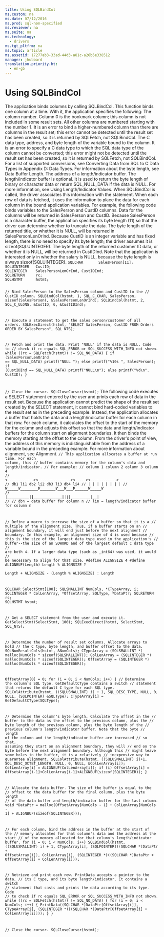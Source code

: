 ```yaml
---
title: Using SQLBindCol
ms.custom: na
ms.date: 07/12/2016
ms.prod: sql-non-specified
ms.reviewer: na
ms.suite: na
ms.technology: 
  - drivers
ms.tgt_pltfrm: na
ms.topic: article
ms.assetid: 17277ab3-33ad-44d3-a81c-a26b5e338512
manager: jhubbard
translation.priority.ht: 
  - en-gb
---
```

# Using SQLBindCol
<?xml version="1.0" encoding="utf-8"?>
<developerConceptualDocument xmlns="http://ddue.schemas.microsoft.com/authoring/2003/5" xmlns:xlink="http://www.w3.org/1999/xlink" xmlns:xsi="http://www.w3.org/2001/XMLSchema-instance" xsi:schemaLocation="http://ddue.schemas.microsoft.com/authoring/2003/5 http://dduestorage.blob.core.windows.net/ddueschema/developer.xsd">
  <introduction>
    <para>The application binds columns by calling <legacyBold>SQLBindCol</legacyBold>. This function binds one column at a time. With it, the application specifies the following:  </para>
    <list class="bullet">
      <listItem>
        <para>The column number. Column 0 is the bookmark column; this column is not included in some result sets. All other columns are numbered starting with the number 1. It is an error to bind a higher-numbered column than there are columns in the result set; this error cannot be detected until the result set has been created, so it is returned by <legacyBold>SQLFetch</legacyBold>, not <legacyBold>SQLBindCol</legacyBold>.</para>
      </listItem>
      <listItem>
        <para>The C data type, address, and byte length of the variable bound to the column. It is an error to specify a C data type to which the SQL data type of the column cannot be converted; this error might not be detected until the result set has been created, so it is returned by <legacyBold>SQLFetch</legacyBold>, not <legacyBold>SQLBindCol</legacyBold>. For a list of supported conversions, see <legacyLink xlink:href="029727f6-d3f0-499a-911c-bcaf9714e43b">Converting Data from SQL to C Data Types</legacyLink> in Appendix D: Data Types. For information about the byte length, see <legacyLink xlink:href="7288d143-f9e5-4f90-9b31-2549df79c109">Data Buffer Length</legacyLink>.</para>
      </listItem>
      <listItem>
        <para>The address of a length/indicator buffer. The length/indicator buffer is optional. It is used to return the byte length of binary or character data or return SQL_NULL_DATA if the data is NULL. For more information, see <legacyLink xlink:href="849792f1-cb1e-4bc2-b568-c0aff0b66199">Using Length/Indicator Values</legacyLink>.</para>
      </listItem>
    </list>
    <para>When <legacyBold>SQLBindCol</legacyBold> is called, the driver associates this information with the statement. When each row of data is fetched, it uses the information to place the data for each column in the bound application variables.</para>
    <para>For example, the following code binds variables to the SalesPerson and CustID columns. Data for the columns will be returned in <legacyItalic>SalesPerson</legacyItalic> and <legacyItalic>CustID</legacyItalic>. Because <legacyItalic>SalesPerson</legacyItalic> is a character buffer, the application specifies its byte length (11) so that the driver can determine whether to truncate the data. The byte length of the returned title, or whether it is NULL, will be returned in <legacyItalic>SalesPersonLenOrInd</legacyItalic>.</para>
    <para>Because <legacyItalic>CustID</legacyItalic> is an integer variable and has fixed length, there is no need to specify its byte length; the driver assumes it is <legacyBold>sizeof(</legacyBold>SQLUINTEGER<legacyBold>)</legacyBold>. The byte length of the returned customer ID data, or whether it is NULL, will be returned in <legacyItalic>CustIDInd</legacyItalic>. Note that the application is interested only in whether the salary is NULL, because the byte length is always <legacyBold>sizeof(</legacyBold>SQLUINTEGER<legacyBold>)</legacyBold>.</para>
    <code>SQLCHAR       SalesPerson[11];
SQLUINTEGER   CustID;
SQLINTEGER    SalesPersonLenOrInd, CustIDInd;
SQLRETURN     rc;
SQLHSTMT      hstmt;

// Bind SalesPerson to the SalesPerson column and CustID to the 
// CustID column.
SQLBindCol(hstmt, 1, SQL_C_CHAR, SalesPerson, sizeof(SalesPerson),
            &amp;SalesPersonLenOrInd);
SQLBindCol(hstmt, 2, SQL_C_ULONG, &amp;CustID, 0, &amp;CustIDInd);

// Execute a statement to get the sales person/customer of all orders.
SQLExecDirect(hstmt, "SELECT SalesPerson, CustID FROM Orders ORDER BY SalesPerson",
               SQL_NTS);

// Fetch and print the data. Print "NULL" if the data is NULL. Code to 
// check if rc equals SQL_ERROR or SQL_SUCCESS_WITH_INFO not shown.
while ((rc = SQLFetch(hstmt)) != SQL_NO_DATA) {
   if (SalesPersonLenOrInd == SQL_NULL_DATA) 
            printf("NULL                     ");
   else 
            printf("%10s   ", SalesPerson);
   if (CustIDInd == SQL_NULL_DATA) 
         printf("NULL\n");
   else 
            printf("%d\n", CustID);
}

// Close the cursor.
SQLCloseCursor(hstmt);</code>
    <para>The following code executes a <legacyBold>SELECT</legacyBold> statement entered by the user and prints each row of data in the result set. Because the application cannot predict the shape of the result set created by the <legacyBold>SELECT</legacyBold> statement, it cannot bind hard-coded variables to the result set as in the preceding example. Instead, the application allocates a buffer that holds the data and a length/indicator buffer for each column in that row. For each column, it calculates the offset to the start of the memory for the column and adjusts this offset so that the data and length/indicator buffers for the column start on alignment boundaries. It then binds the memory starting at the offset to the column. From the driver's point of view, the address of this memory is indistinguishable from the address of a variable bound in the preceding example. For more information about alignment, see <legacyLink xlink:href="06a01e51-e7a5-495f-aa27-e304b0d005ff">Alignment</legacyLink>.</para>
    <code>// This application allocates a buffer at run time. For each column, this 
// buffer contains memory for the column's data and length/indicator. 
// For example:
//      column 1         column 2      column 3      column 4
// &lt;------------&gt;&lt;---------------&gt;&lt;-----&gt;&lt;------------&gt;
//      db1   li1   db2   li2   db3   li3   db4   li4
//      |      |      |      |      |      |      |         |
//      _____V_____V________V_______V___V___V______V_____V_
// |__________|__|_____________|__|___|__|__________|__|
//
// dbn = data buffer for column n
// lin = length/indicator buffer for column n

// Define a macro to increase the size of a buffer so that it is a 
// multiple of the alignment size. Thus, if a buffer starts on an 
// alignment boundary, it will end just before the next alignment 
// boundary. In this example, an alignment size of 4 is used because 
// this is the size of the largest data type used in the application's 
// buffer--the size of an SDWORD and of the largest default C data type 
// are both 4. If a larger data type (such as _int64) was used, it would 
// be necessary to align for that size.
#define ALIGNSIZE 4
#define ALIGNBUF(Length) Length % ALIGNSIZE ? \
                  Length + ALIGNSIZE - (Length % ALIGNSIZE) : Length

SQLCHAR        SelectStmt[100];
SQLSMALLINT    NumCols, *CTypeArray, i;
SQLINTEGER *   ColLenArray, *OffsetArray, SQLType, *DataPtr;
SQLRETURN      rc; 
SQLHSTMT       hstmt;

// Get a SELECT statement from the user and execute it.
GetSelectStmt(SelectStmt, 100);
SQLExecDirect(hstmt, SelectStmt, SQL_NTS);

// Determine the number of result set columns. Allocate arrays to hold 
// the C type, byte length, and buffer offset to the data.
SQLNumResultCols(hstmt, &amp;NumCols);
CTypeArray = (SQLSMALLINT *) malloc(NumCols * sizeof(SQLSMALLINT));
ColLenArray = (SQLINTEGER *) malloc(NumCols * sizeof(SQLINTEGER));
OffsetArray = (SQLINTEGER *) malloc(NumCols * sizeof(SQLINTEGER));

OffsetArray[0] = 0;
for (i = 0; i &lt; NumCols; i++) {
   // Determine the column's SQL type. GetDefaultCType contains a switch 
   // statement that returns the default C type for each SQL type.
   SQLColAttribute(hstmt, ((SQLUSMALLINT) i) + 1, SQL_DESC_TYPE, NULL, 0, NULL, (SQLPOINTER) &amp;SQLType);
   CTypeArray[i] = GetDefaultCType(SQLType);

   // Determine the column's byte length. Calculate the offset in the 
   // buffer to the data as the offset to the previous column, plus the 
   // byte length of the previous column, plus the byte length of the 
   // previous column's length/indicator buffer. Note that the byte 
   // length of the column and the length/indicator buffer are increased 
   // so that, assuming they start on an alignment boundary, they will
   // end on the byte before the next alignment boundary. Although this 
   // might leave some holes in the buffer, it is a relatively 
   // inexpensive way to guarantee alignment.
   SQLColAttribute(hstmt, ((SQLUSMALLINT) i)+1, SQL_DESC_OCTET_LENGTH, NULL, 0, NULL, &amp;ColLenArray[i]);
   ColLenArray[i] = ALIGNBUF(ColLenArray[i]);
   if (i)
      OffsetArray[i] = OffsetArray[i-1]+ColLenArray[i-1]+ALIGNBUF(sizeof(SQLINTEGER));
}

// Allocate the data buffer. The size of the buffer is equal to the 
// offset to the data buffer for the final column, plus the byte length 
// of the data buffer and length/indicator buffer for the last column.
void *DataPtr = malloc(OffsetArray[NumCols - 1] +
               ColLenArray[NumCols - 1] + ALIGNBUF(sizeof(SQLINTEGER)));

// For each column, bind the address in the buffer at the start of the 
// memory allocated for that column's data and the address at the start 
// of the memory allocated for that column's length/indicator buffer.
for (i = 0; i &lt; NumCols; i++)
   SQLBindCol(hstmt,
            ((SQLUSMALLINT) i) + 1,
            CTypeArray[i],
            (SQLPOINTER)((SQLCHAR *)DataPtr + OffsetArray[i]),
            ColLenArray[i],
            (SQLINTEGER *)((SQLCHAR *)DataPtr + OffsetArray[i] + ColLenArray[i]));

// Retrieve and print each row. PrintData accepts a pointer to the data, 
// its C type, and its byte length/indicator. It contains a switch 
// statement that casts and prints the data according to its type. Code 
// to check if rc equals SQL_ERROR or SQL_SUCCESS_WITH_INFO not shown.
while ((rc = SQLFetch(hstmt)) != SQL_NO_DATA) {
   for (i = 0; i &lt; NumCols; i++) {
      PrintData((SQLCHAR *)DataPtr[OffsetArray[i]], CTypeArray[i],
               (SQLINTEGER *)((SQLCHAR *)DataPtr[OffsetArray[i] + ColLenArray[i]]));
   }
}

// Close the cursor.
SQLCloseCursor(hstmt);</code>
  </introduction>
  <relatedTopics />
</developerConceptualDocument>